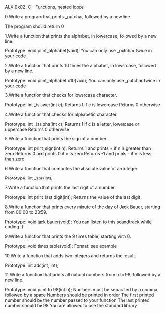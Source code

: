 ALX 0x02. C - Functions, nested loops

0.Write a program that prints _putchar, followed by a new line.

The program should return 0

1.Write a function that prints the alphabet, in lowercase, followed by a new line.

Prototype: void print_alphabet(void);
You can only use _putchar twice in your code

2.Write a function that prints 10 times the alphabet, in lowercase, followed by a new line.

Prototype: void print_alphabet x10(void);
You can only use _putchar twice in your code

3.Write a function that checks for lowercase character.

Prototype: int _islower(int c);
Returns 1 if c is lowercase
Returns 0 otherwise

4.Write a function that checks for alphabetic character.

Prototype: int _isalpha(int c);
Returns 1 if c is a letter, lowercase or uppercase
Returns 0 otherwise

5.Write a function that prints the sign of a number.

Prototype: int print_sign(int n);
Returns 1 and prints + if n is greater than zero
Returns 0 and prints 0 if n is zero
Returns -1 and prints - if n is less than zero

6.Write a function that computes the absolute value of an integer.

Prototype: int _abs(int);

7.Write a function that prints the last digit of a number.

Prototype: int print_last digit(int);
Returns the value of the last digit

8.Write a function that prints every minute of the day of Jack Bauer, starting from 00:00 to 23:59.

Prototype: void jack bauer(void);
You can listen to this soundtrack while coding :)

9.Write a function that prints the 9 times table, starting with 0.

Prototype: void times table(void);
Format: see example

10.Write a function that adds two integers and returns the result.

Prototype: int add(int, int);

11.Write a function that prints all natural numbers from n to 98, followed by a new line.

Prototype: void print to 98(int n);
Numbers must be separated by a comma, followed by a space
Numbers should be printed in order
The first printed number should be the number passed to your function
The last printed number should be 98
You are allowed to use the standard library
